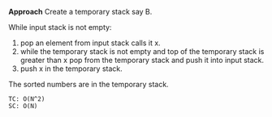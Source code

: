 **Approach**
Create a temporary stack say B.

While input stack is not empty:
1. pop an element from input stack calls it x.
2. while the temporary stack is not empty and top of the temporary stack is greater than x pop from the temporary stack and push it into input stack.
3. push x in the temporary stack.

The sorted numbers are in the temporary stack.

    TC: O(N^2)
    SC: O(N)